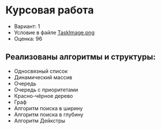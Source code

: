 # Курсовая работа

- Вариант: 1
- Условие в файле [TaskImage.png](https://github.com/xairaven/KPI-Labs/tree/main/2ndSemester/Algorithmization%20and%20programming%20(II)/CourseWork/resources/TaskImage.png)
- Оценка: 96 <br>

## Реализованы алгоритмы и структуры: <br>
- Односвязный список
- Динамический массив
- Очередь
- Очередь с приоритетами
- Красно-чёрное дерево
- Граф
- Алгоритм поиска в ширину
- Алгоритм поиска в глубину
- Алгоритм Дейкстры